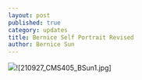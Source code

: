 ```yaml
---
layout: post
published: true
category: updates
title: Bernice Self Portrait Revised
author: Bernice Sun
---
```


![]({{site.baseurl}}/assets/210927_CMS405_BSun1.jpg)![210927_CMS405_BSun1.jpg]
